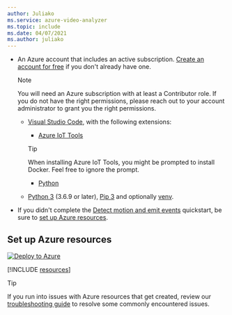```yaml
---
author: Juliako
ms.service: azure-video-analyzer
ms.topic: include
ms.date: 04/07/2021
ms.author: juliako
---
```



* An Azure account that includes an active subscription. [Create an account for free](https://azure.microsoft.com/free/?WT.mc_id=A261C142F) if you don't already have one.

    > [!NOTE]
    > You will need an Azure subscription with at least a Contributor role. If you do not have the right permissions, please reach out to your account administrator to grant you the right permissions.
    * [Visual Studio Code](https://code.visualstudio.com/), with the following extensions:
        * [Azure IoT Tools](https://marketplace.visualstudio.com/items?itemName=vsciot-vscode.azure-iot-tools)

        > [!TIP]
        > When installing Azure IoT Tools, you might be prompted to install Docker. Feel free to ignore the prompt.
        * [Python](https://marketplace.visualstudio.com/items?itemName=ms-python.python)
    * [Python 3](https://www.python.org/downloads/) (3.6.9 or later), [Pip 3](https://pip.pypa.io/en/stable/installing/) and optionally [venv](https://docs.python.org/3/library/venv.html).
* If you didn't complete the [Detect motion and emit events](../../../detect-motion-emit-events-quickstart.md) quickstart, be sure to [set up Azure resources](#setup-azure-resources).    

## Set up Azure resources

[![Deploy to Azure](https://aka.ms/deploytoazurebutton)](https://aka.ms/ava-click-to-deploy)

[!INCLUDE [resources](includes/common-includes/azure-resources.md)]

> [!TIP]
> If you run into issues with Azure resources that get created, review our [troubleshooting guide](../../../troubleshoot.md) to resolve some commonly encountered issues.
